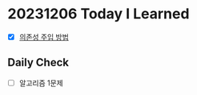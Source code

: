# 20231206 Today I Learned
- [X] [의존성 주입 방법](../../Spring/DI_method.md)

## Daily Check
- [ ] 알고리즘 1문제